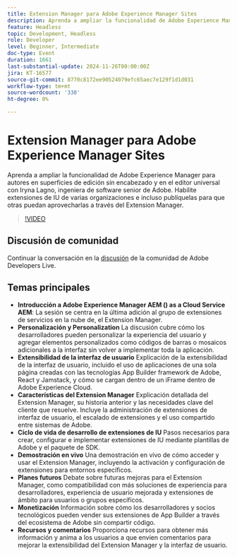 ```yaml
---
title: Extension Manager para Adobe Experience Manager Sites
description: Aprenda a ampliar la funcionalidad de Adobe Experience Manager con el Extension Manager, lo que permite extensiones y personalizaciones de IU entre organizaciones sin volver a implementar toda la aplicación, como ha demostrado Iryna Lagno, ingeniera de software senior de Adobe.
feature: Headless
topic: Development, Headless
role: Developer
level: Beginner, Intermediate
doc-type: Event
duration: 1661
last-substantial-update: 2024-11-26T00:00:00Z
jira: KT-16577
source-git-commit: 8770c8172ee90524079efc65aec7e129f1d1d031
workflow-type: tm+mt
source-wordcount: '338'
ht-degree: 0%

---
```



# Extension Manager para Adobe Experience Manager Sites

Aprenda a ampliar la funcionalidad de Adobe Experience Manager para autores en superficies de edición sin encabezado y en el editor universal con Iryna Lagno, ingeniera de software senior de Adobe. Habilite extensiones de IU de varias organizaciones e incluso publíquelas para que otras puedan aprovecharlas a través del Extension Manager.

>[!VIDEO](https://video.tv.adobe.com/v/3440404/?learn=on&enablevpops)

## Discusión de comunidad

Continuar la conversación en la [discusión](https://adobe.ly/48N59Uj) de la comunidad de Adobe Developers Live.

## Temas principales

* **Introducción a Adobe Experience Manager AEM () as a Cloud Service AEM**: La sesión se centra en la última adición al grupo de extensiones de servicios en la nube de, el Extension Manager.
* **Personalización y Personalization** La discusión cubre cómo los desarrolladores pueden personalizar la experiencia del usuario y agregar elementos personalizados como códigos de barras o mosaicos adicionales a la interfaz sin volver a implementar toda la aplicación.
* **Extensibilidad de la interfaz de usuario** Explicación de la extensibilidad de la interfaz de usuario, incluido el uso de aplicaciones de una sola página creadas con las tecnologías App Builder framework de Adobe, React y Jamstack, y cómo se cargan dentro de un iFrame dentro de Adobe Experience Cloud.
* **Características del Extension Manager** Explicación detallada del Extension Manager, su historia anterior y las necesidades clave del cliente que resuelve. Incluye la administración de extensiones de interfaz de usuario, el escalado de extensiones y el uso compartido entre sistemas de Adobe.
* **Ciclo de vida de desarrollo de extensiones de IU** Pasos necesarios para crear, configurar e implementar extensiones de IU mediante plantillas de Adobe y el paquete de SDK.
* **Demostración en vivo** Una demostración en vivo de cómo acceder y usar el Extension Manager, incluyendo la activación y configuración de extensiones para entornos específicos.
* **Planes futuros** Debate sobre futuras mejoras para el Extension Manager, como compatibilidad con más soluciones de experiencia para desarrolladores, experiencia de usuario mejorada y extensiones de ámbito para usuarios o grupos específicos.
* **Monetización** Información sobre cómo los desarrolladores y socios tecnológicos pueden vender sus extensiones de App Builder a través del ecosistema de Adobe sin compartir código.
* **Recursos y comentarios** Proporciona recursos para obtener más información y anima a los usuarios a que envíen comentarios para mejorar la extensibilidad del Extension Manager y la interfaz de usuario.